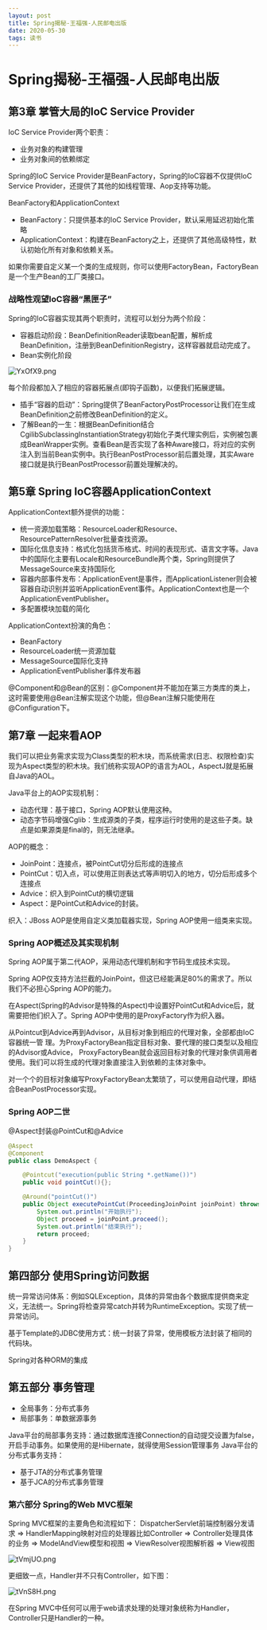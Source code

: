 ```yaml
---
layout: post
title: Spring揭秘-王福强-人民邮电出版
date: 2020-05-30
tags: 读书
---
```


# Spring揭秘-王福强-人民邮电出版

## 第3章 掌管大局的IoC Service Provider

IoC Service Provider两个职责：
+ 业务对象的构建管理
+ 业务对象间的依赖绑定

Spring的IoC Service Provider是BeanFactory，Spring的IoC容器不仅提供IoC Service Provider，还提供了其他的如线程管理、Aop支持等功能。

BeanFactory和ApplicationContext
+ BeanFactory：只提供基本的IoC Service Provider，默认采用延迟初始化策略
+ ApplicationContext：构建在BeanFactory之上，还提供了其他高级特性，默认初始化所有对象和依赖关系。

如果你需要自定义某一个类的生成规则，你可以使用FactoryBean，FactoryBean是一个生产Bean的工厂类接口。

### 战略性观望IoC容器“黑匣子”

Spring的IoC容器实现其两个职责时，流程可以划分为两个阶段：
+ 容器启动阶段：BeanDefinitionReader读取bean配置，解析成BeanDefinition，注册到BeanDefinitionRegistry，这样容器就启动完成了。
+ Bean实例化阶段

![YxOfX9.png](https://s1.ax1x.com/2020/05/24/YxOfX9.png)

每个阶段都加入了相应的容器拓展点(即钩子函数)，以便我们拓展逻辑。
+ 插手“容器的启动”：Spring提供了BeanFactoryPostProcessor让我们在生成BeanDefinition之前修改BeanDefinition的定义。
+ 了解Bean的一生：根据BeanDefinition结合CgilibSubclassingInstantiationStrategy初始化子类代理实例后，实例被包裹成BeanWrapper实例。查看Bean是否实现了各种Aware接口，将对应的实例注入到当前Bean实例中。执行BeanPostProcessor前后置处理，其实Aware接口就是执行BeanPostProcessor前置处理解决的。

## 第5章 Spring IoC容器ApplicationContext

ApplicationContext额外提供的功能：
+ 统一资源加载策略：ResourceLoader和Resource、ResourcePatternResolver批量查找资源。
+ 国际化信息支持：格式化包括货币格式、时间的表现形式、语言文字等。Java中的国际化主要有Locale和ResourceBundle两个类，Spring则提供了MessageSource来支持国际化
+ 容器内部事件发布：ApplicationEvent是事件，而ApplicationListener则会被容器自动识别并监听ApplicationEvent事件。ApplicationContext也是一个ApplicationEventPublisher。
+ 多配置模块加载的简化

ApplicationContext扮演的角色：
+ BeanFactory
+ ResourceLoader统一资源加载
+ MessageSource国际化支持
+ ApplicationEventPublisher事件发布器

@Component和@Bean的区别：@Component并不能加在第三方类库的类上，这时需要使用@Bean注解实现这个功能，但@Bean注解只能使用在@Configuration下。

## 第7章 一起来看AOP

我们可以把业务需求实现为Class类型的积木块，而系统需求(日志、权限检查)实现为Aspect类型的积木块。我们统称实现AOP的语言为AOL，AspectJ就是拓展自Java的AOL。

Java平台上的AOP实现机制：
+ 动态代理：基于接口，Spring AOP默认使用这种。
+ 动态字节码增强Cglib：生成源类的子类，程序运行时使用的是这些子类。缺点是如果源类是final的，则无法继承。

AOP的概念：
+ JoinPoint：连接点，被PointCut切分后形成的连接点
+ PointCut：切入点，可以使用正则表达式等声明切入的地方，切分后形成多个连接点
+ Advice：织入到PointCut的横切逻辑
+ Aspect：是PointCut和Advice的封装。

织入：JBoss AOP是使用自定义类加载器实现，Spring AOP使用一组类来实现。

### Spring AOP概述及其实现机制

Spring AOP属于第二代AOP，采用动态代理机制和字节码生成技术实现。

Spring AOP仅支持方法拦截的JoinPoint，但这已经能满足80%的需求了。所以我们不必担心Spring AOP的能力。

在Aspect(Spring的Advisor是特殊的Aspect)中设置好PointCut和Advice后，就需要把他们织入了。Spring AOP中使用的是ProxyFactory作为织入器。

从Pointcut到Advice再到Advisor，从目标对象到相应的代理对象，全部都由IoC容器统一管
理。为ProxyFactoryBean指定目标对象、要代理的接口类型以及相应的Advisor或Advice，
ProxyFactoryBean就会返回目标对象的代理对象供调用者使用。我们可以将生成的代理对象直接注入到依赖的主体对象中。

对一个个的目标对象编写ProxyFactoryBean太繁琐了，可以使用自动代理，即结合BeanPostProcessor实现。

### Spring AOP二世

@Aspect封装@PointCut和@Advice

```java
@Aspect
@Component
public class DemoAspect {

    @Pointcut("execution(public String *.getName())")
    public void pointCut(){};

    @Around("pointCut()")
    public Object executePointCut(ProceedingJoinPoint joinPoint) throws Throwable{
        System.out.println("开始执行");
        Object proceed = joinPoint.proceed();
        System.out.println("结束执行");
        return proceed;
    }
}
```

## 第四部分 使用Spring访问数据

统一异常访问体系：例如SQLException，具体的异常由各个数据库提供商来定义，无法统一。Spring将检查异常catch并转为RuntimeException。实现了统一异常访问。

基于Template的JDBC使用方式：统一封装了异常，使用模板方法封装了相同的代码块。

Spring对各种ORM的集成

## 第五部分 事务管理

+ 全局事务：分布式事务
+ 局部事务：单数据源事务

Java平台的局部事务支持：通过数据库连接Connection的自动提交设置为false，开启手动事务。如果使用的是Hibernate，就得使用Session管理事务
Java平台的分布式事务支持：
+ 基于JTA的分布式事务管理
+ 基于JCA的分布式事务管理

### 第六部分 Spring的Web MVC框架

Spring MVC框架的主要角色和流程如下：
DispatcherServlet前端控制器分发请求 => HandlerMapping映射对应的处理器比如Controller => Controller处理具体的业务 => ModelAndView模型和视图 => ViewResolver视图解析器 => View视图

![tVmjUO.png](https://s1.ax1x.com/2020/05/28/tVmjUO.png)

更细致一点，Handler并不只有Controller，如下图：

![tVnS8H.png](https://s1.ax1x.com/2020/05/28/tVnS8H.png)

在Spring MVC中任何可以用于web请求处理的处理对象统称为Handler，Controller只是Handler的一种。